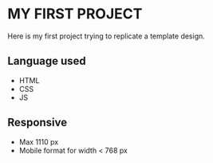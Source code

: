# MY FIRST PROJECT

Here is my first project trying to replicate a template design.

## Language used

- HTML
- CSS
- JS

## Responsive

- Max 1110 px
- Mobile format for width < 768 px
